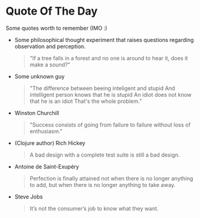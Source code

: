 # Quote Of The Day

Some quotes worth to remember (IMO :)

- Some philosophical thought experiment that raises questions regarding observation and perception.
  > "If a tree falls in a forest and no one is around to hear it, does it make a sound?" 

- Some unknown guy
   > "The difference between beeing inteligent and stupid
      And intelligent person knows that he is stupid
      An idiot does not know that he is an idiot
      That's the whole problem."

- Winston Churchill
    > "Success consists of going from failure to failure without loss of enthusiasm."

- (Clojure author) Rich Hickey
    > A bad design with a complete test suite is still a bad design.

- Antoine de Saint-Exupéry
    > Perfection is finally attained not when there is no longer anything to add, but when there is no longer anything to take away.

- Steve Jobs
    > It’s not the consumer’s job to know what they want.
